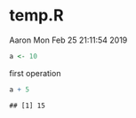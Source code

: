 temp.R
================
Aaron
Mon Feb 25 21:11:54 2019

``` r
a <- 10
```

first operation

``` r
a + 5
```

    ## [1] 15

